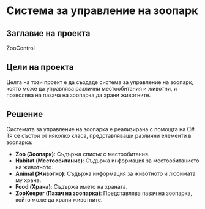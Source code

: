 # Система за управление на зоопарк

## Заглавие на проекта
ZooControl

## Цели на проекта
Целта на този проект е да създаде система за управление на зоопарк, която може да управлява различни местообитания и животни, и позволява на пазача на зоопарка да храни животните.

## Решение
Системата за управление на зоопарка е реализирана с помощта на C#. Тя се състои от няколко класа, представляващи различни елементи в зоопарка:
- **Zoo (Зоопарк)**: Съдържа списък с местообитания.
- **Habitat (Местообитание)**: Съдържа информация за местообитанието на животното.
- **Animal (Животно)**: Съдържа информация за животното и любимата му храна.
- **Food (Храна)**: Съдържа името на храната.
- **ZooKeeper (Пазач на зоопарка)**: Представлява пазач на зоопарка, който може да храни животните.
